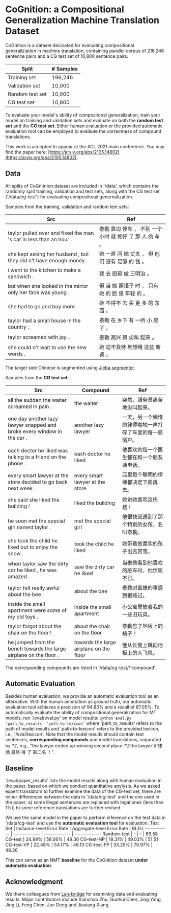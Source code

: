 # CoGnition: a Compositional Generalization Machine Translation Dataset


CoGnition is a dataset decicated for evaluating compositional generailziation in machine translation, containing parallel corpus of 216,246 sentence pairs and a CG test set of 10,800 sentence pairs.

Split | # Samples
------------ | -------------
Training set | 196,246
Validation set | 10,000
Random test set | 10,000
CG test set | 10,800

To evaluate your model's ability of compositonal generalization, train your model on training and validation sets and evaluate on both the **random test set** and the **CG test set**. Either human evaluation or the provided automatic evaluation tool can be employed to evalaute the correctness of compound translations.

This work is accepted to appear at the ACL 2021 main conference. You may find the paper here: [https://arxiv.org/abs/2105.14802](https://arxiv.org/abs/2105.14802).

## Data
All splits of CoGnitnion dataset are included in '/data', which contains the randomly split training, validation and test sets, along with the CG test set ('/data/cg-test') for evaluating compositonal genernalization.

Samples from the training, validation and random test sets:

Src | Ref
------------ | -------------
taylor pulled over and fixed the man 's car in less than an hour . | 泰勒 靠边 停车 ， 不到 一个 小时 就 修好 了 那 人 的 车 。
she kept asking her husband , but they did n't have enough money . | 她 一直 问 她 丈夫 ， 但 他们 没有 足够 的 钱 。
i went to the kitchen to make a sandwich . | 我 去 厨房 做 三明治 。
but when she looked in the mirror only her face was young . | 但 当 她 照镜子 时 ， 只有 她 的 脸 是 年轻 的 。
she had to go and buy more . | 她 不得不 去 买 更 多 的 东西 。
taylor had a small house in the country . |  泰勒 在 乡下 有 一所 小 房子 。
taylor screamed with joy . | 泰勒 高兴 得 尖叫 起来 。
she could n't wait to use the new words . |  她 迫不及待 地想用 这些 新词 。

The target side Chinese is segmented using [Jieba segmenter](https://github.com/fxsjy/jieba).

Samples from the **CG test set**:

Src | Compound | Ref
------------ | ------------- | -------------
all the sudden the waiter screamed in pain . | the waiter | 突然，服务员痛苦地尖叫起来。
one day another lazy lawyer snapped and broke every window in the car . | another lazy lawyer | 一天，另一个懒惰的律师啪地一声打碎了车里的每一扇窗户。
each doctor he liked was talking to a friend on the phone . | each doctor he liked | 他喜欢的每一个医生都在和一个朋友通电话。
every smart lawyer at the store decided to go back next week . | every smart lawyer at the store | 店里每个聪明的律师都决定下周再去。
she said she liked the building ! | liked the building | 她说她喜欢这栋楼！
he soon met the special girl named taylor . | met the special girl | 他很快就遇到了那个特别的女孩，名叫泰勒。
she took the child he liked out to enjoy the snow . | took the child he liked | 她带着他喜欢的孩子出去赏雪。
when taylor saw the dirty car he liked , he was amazed . | saw the dirty car he liked | 当泰勒看到他喜欢的脏车时，他惊叹不已。
taylor felt really awful about the bee . | about the bee | 泰勒对蜜蜂的事感到很难过。
inside the small apartment were some of my old toys . | inside the small apartment | 小公寓里放着我的一些旧玩具。
taylor forgot about the chair on the floor ! | about the chair on the floor | 泰勒忘了地板上的椅子！
he jumped from the bench towards the large airplane on the floor . | towards the large airplane on the floor | 他从长凳上跳向地板上的大飞机。

The corresponding compounds are listed in '/data/cg-test/*.compound'.

## Automatic Evaluation
Besides human evaluation, we provide an automatic evaluation tool as an alternative. With the human annotation as ground truth, our automatic evaluation tool achieves a precision of 94.80% and a recall of 87.05%. To automatically evaluate the ability of compositional generalization for MT models, run '/eval/eval.py' on model results:
`python eval.py 'path_to_results' 'path-to-lexicon'`
where 'path_to_results' refers to the path of model results and 'path-to-lexicon' refers to the provided lexicon, i.e., '/eval/lexicon'. Note that the model results should contain test sentences, **corresponding compounds** and model translations, separated by '\t', e.g., "the lawyer ended up winning second place !'\t'the lawyer'\t'律师 最终 得 了 第二名 ！".

## Baseline
'/eval/paper_results' lists the model results along with human evaluation in the paper, based on which we conduct quantitative anylysis. As we asked expert translators to further examine the data of the CG-test set, there are minor differences between the data in '/data/cg-test' and the one used in the paper: a) some illegal sentences are replaced with legal ones (less than 1%); b) some reference translations are further revised.

We use the same model in the paper to perform inference on the test data in '/data/cg-test' and use the **automatic evaluation tool** for evaluation:
Test Set | Instance-level Error Rate | Aggregate-level Error Rate | BLEU
------------ | ------------- | ------------- | ------------- 
Random-test | - | - | 69.58
CG-test | 24.99% | 58.06% | 49.30
CG-test-NP | 19.31% | 49.03% | 51.51
CG-test-VP | 22.48% | 54.17% | 48.13
CG-test-PP | 33.25% | 70.97% | 48.26

This can serve as an NMT **baseline** for the CoGnition dataset **under automatic evaluation**.

## Acknowledgment
We thank colleagues from [Lan-bridge](http://www.lan-bridge.com/) for examining data and evaluating results. 
Major contributors include Xianchao Zhu, Guohui Chen, Jing Yang, Jing Li, Feng Chen, Jun Deng and Jiaxiang Xiang.